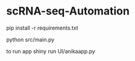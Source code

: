 # scRNA-seq-Automation

pip install -r requirements.txt

python src/main.py

to run app
shiny run UI/anikaapp.py
